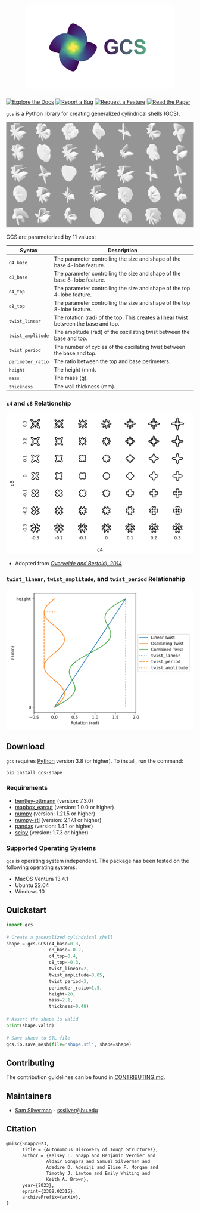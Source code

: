 <h1 align="center">
  <img src="https://github.com/bu-shapelab/gcs/blob/main/misc/images/logo.jpeg" width="400">
</h1>

[![Explore the Docs](https://img.shields.io/static/v1.svg?label=📚&message=Explore%20the%20Docs&color=green)](https://gcs-shape.readthedocs.io/)
[![Report a Bug](https://img.shields.io/static/v1.svg?label=🐛&message=Report%20a%20Bug&color=green)](https://github.com/bu-shapelab/gcs/issues)
[![Request a Feature](https://img.shields.io/static/v1.svg?label=💻&message=Request%20a%20Feature&color=green)](https://github.com/bu-shapelab/gcs/issues)
[![Read the Paper](https://img.shields.io/static/v1.svg?label=arXiv&message=Read%20the%20Paper&color=red)](https://arxiv.org/abs/2308.02315)

`gcs` is a Python library for creating generalized cylindrical shells (GCS).

![GCS examples](https://github.com/bu-shapelab/gcs/blob/main/misc/images/examples.jpeg)

GCS are parameterized by 11 values:

| Syntax | Description |
| - | - |
| `c4_base` | The parameter controlling the size and shape of the base $4$-lobe feature. |
| `c8_base` | The parameter controlling the size and shape of the base $8$-lobe feature. |
| `c4_top` | The parameter controlling the size and shape of the top $4$-lobe feature. |
| `c8_top` | The parameter controlling the size and shape of the top $8$-lobe feature. |
| `twist_linear` | The rotation (rad) of the top. This creates a linear twist between the base and top. |
| `twist_amplitude` | The amplitude (rad) of the oscillating twist between the base and top. |
| `twist_period` | The number of cycles of the oscillating twist between the base and top. |
| `perimeter_ratio` | The ratio between the top and base perimeters. |
| `height` | The height (mm). |
| `mass` | The mass (g). |
| `thickness` | The wall thickness (mm). |

### `c4` and `c8` Relationship

![c4 & c8 relationship](https://github.com/bu-shapelab/gcs/blob/main/misc/images/cs.svg)

* Adopted from [*Overvelde and Bertoldi, 2014*](https://doi.org/10.1016/j.jmps.2013.11.014)

### `twist_linear`, `twist_amplitude`, and `twist_period` Relationship

![twist relationship](https://github.com/bu-shapelab/gcs/blob/main/misc/images/twist.svg)

## Download

`gcs` requires [Python](https://www.python.org) version 3.8 (or higher). To install, run the command:

```bash
pip install gcs-shape
```

### Requirements

* [bentley-ottmann](https://pypi.org/project/bentley-ottmann/) (version: 7.3.0)
* [mapbox_earcut](https://pypi.org/project/mapbox-earcut/) (version: 1.0.0 or higher)
* [numpy](https://pypi.org/project/numpy/) (version: 1.21.5 or higher)
* [numpy-stl](https://pypi.org/project/numpy-stl/) (version: 2.17.1 or higher)
* [pandas](https://pypi.org/project/pandas/) (version: 1.4.1 or higher)
* [scipy](https://pypi.org/project/scipy/) (version: 1.7.3 or higher)

### Supported Operating Systems

`gcs` is operating system independent. The package has been tested on the following operating systems:

* MacOS Ventura 13.4.1
* Ubuntu 22.04
* Windows 10

## Quickstart

```python
import gcs

# Create a generalized cylindrical shell
shape = gcs.GCS(c4_base=0.3,
                c8_base=-0.2,
                c4_top=0.4,
                c8_top=-0.3,
                twist_linear=2,
                twist_amplitude=0.05,
                twist_period=3,
                perimeter_ratio=1.5,
                height=20,
                mass=2.1,
                thickness=0.48)

# Assert the shape is valid
print(shape.valid)

# Save shape to STL file
gcs.io.save_mesh(file='shape.stl', shape=shape)
```

## Contributing

The contribution guidelines can be found in [CONTRIBUTING.md](https://github.com/bu-shapelab/gcs/blob/main/CONTRIBUTING.md).

## Maintainers

* [Sam Silverman](https://github.com/samsilverman/) - [sssilver@bu.edu](mailto:sssilver@bu.edu)

## Citation

```text
@misc{Snapp2023,
      title = {Autonomous Discovery of Tough Structures}, 
      author = {Kelsey L. Snapp and Benjamin Verdier and
               Aldair Gongora and Samuel Silverman and
               Adedire D. Adesiji and Elise F. Morgan and
               Timothy J. Lawton and Emily Whiting and
               Keith A. Brown},
      year={2023},
      eprint={2308.02315},
      archivePrefix={arXiv},
}
```
